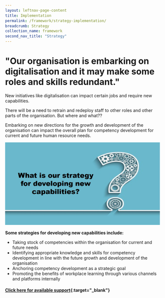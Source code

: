 ```yaml
---
layout: leftnav-page-content
title: Implementation
permalink: /framework/strategy-implementation/
breadcrumb: Strategy
collection_name: framework
second_nav_title: "Strategy"
---
```



# **"Our organisation is embarking on digitalisation and it may make some roles and skills redundant."**
	
New initiatives like digitalisation can impact certain jobs and require new capabilities.

There will be a need to retrain and redeploy staff to other roles and other parts of the organisation.
But where and what??	

Embarking on new directions for the growth and development of the organisation can impact the overall plan for competency development for current and future human resource needs.

<img src="/images/implementation/strategy.jpg">


**Some strategies for developing new capabilities include:**

- Taking stock of competencies within the organisation for current and future needs
- Identifying appropriate knowledge and skills for competency development in line with the future growth and development of the organisation
- Anchoring competency development as a strategic goal
- Promoting the benefits of workplace learning through various channels and platforms internally



#### [Click here for available support](https://nyp-wpl-staging.netlify.com/framework/strategy-support/){:target="_blank"}

